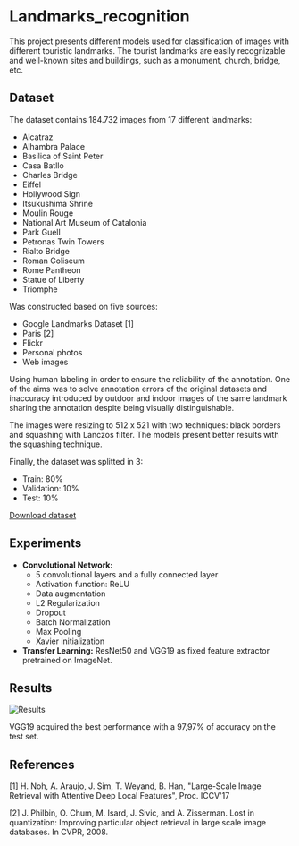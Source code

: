 # Landmarks_recognition

This project presents different models used for classification of images with different touristic landmarks. The tourist landmarks are easily recognizable and well-known sites and buildings, such as a monument, church, bridge, etc.

## Dataset

The dataset contains 184.732 images from 17 different landmarks:
- Alcatraz
- Alhambra Palace
- Basilica of Saint Peter
- Casa Batllo
- Charles Bridge
- Eiffel
- Hollywood Sign
- Itsukushima Shrine
- Moulin Rouge
- National Art Museum of Catalonia
- Park Guell
- Petronas Twin Towers
- Rialto Bridge
- Roman Coliseum
- Rome Pantheon
- Statue of Liberty
- Triomphe

Was constructed based on five sources:
- Google Landmarks Dataset [1]
- Paris [2]
- Flickr
- Personal photos
- Web images

Using human labeling in order to ensure the reliability of the annotation. One of the aims was to solve annotation errors of the original datasets and inaccuracy introduced by outdoor and indoor images of the same landmark sharing the annotation despite being visually distinguishable.

The images were resizing to 512 x 521 with two techniques: black borders and squashing with Lanczos filter. The models present better results with the squashing technique.

Finally, the dataset was splitted in 3:
- Train: 80%
- Validation: 10%
- Test: 10%

[Download dataset](https://drive.google.com/open?id=1olkjN-mh8CE3IZN4AqzVAL7XLOVIHmyZ)

## Experiments

- **Convolutional Network:**
  - 5 convolutional layers and a fully connected layer
  - Activation function: ReLU
  - Data augmentation
  - L2 Regularization
  - Dropout
  - Batch Normalization
  - Max Pooling
  - Xavier initialization
- **Transfer Learning:** ResNet50 and VGG19 as fixed feature extractor pretrained on ImageNet.

## Results

<img src="https://github.com/JimeMartinez/Landmarks_recognition/Results.png" alt="Results"/>

VGG19 acquired the best performance with a 97,97% of accuracy on the test set.

## References

[1] H. Noh, A. Araujo, J. Sim, T. Weyand, B. Han, "Large-Scale Image Retrieval with Attentive Deep Local Features", Proc. ICCV'17

[2] J. Philbin, O. Chum, M. Isard, J. Sivic, and A. Zisserman. Lost in quantization: Improving particular object retrieval in large scale image databases. In CVPR, 2008.
